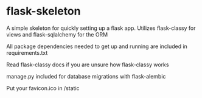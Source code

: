 flask-skeleton
==============

A simple skeleton for quickly setting up a flask app. Utilizes flask-classy for views and flask-sqlalchemy for the ORM

All package dependencies needed to get up and running are included in requirements.txt

Read flask-classy docs if you are unsure how flask-classy works

manage.py included for database migrations with flask-alembic

Put your favicon.ico in /static
